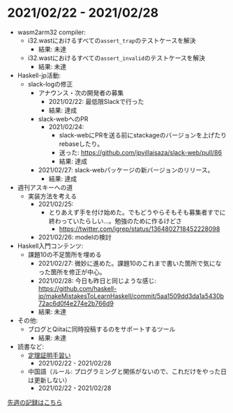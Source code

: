# 2021/02/22 - 2021/02/28

- wasm2arm32 compiler:
    - i32.wastにおけるすべての`assert_trap`のテストケースを解決
        - 結果: 未達
    - i32.wastにおけるすべての`assert_invalid`のテストケースを解決
        - 結果: 未達
- Haskell-jp活動:
    - slack-logの修正
        - アナウンス・次の開発者の募集
            - 2021/02/22: 最低限Slackで行った
            - 結果: 達成
        - slack-webへのPR
            - 2021/02/24:
                - slack-webにPRを送る前にstackageのバージョンを上げたりrebaseしたり。
                - 送った: <https://github.com/jpvillaisaza/slack-web/pull/86>
                - 結果: 達成
        - 2021/02/27: slack-webパッケージの新バージョンのリリース。
            - 結果: 達成
- 週刊アスキーへの道
    - 実装方法を考える
        - 2021/02/25:
            - とりあえず手を付け始めた。でもどうやらそもそも募集者すでに終わっていたらしい...。勉強のために作るけどさ
                - <https://twitter.com/igrep/status/1364802718452228098>
        - 2021/02/26: modelの検討
- Haskell入門コンテンツ:
    - 課題10の不足箇所を埋める
        - 2021/02/27: 微妙に進めた。課題10のこれまで書いた箇所で気になった箇所を修正が中心。
        - 2021/02/28: 今日も昨日と同じような感じ: <https://github.com/haskell-jp/makeMistakesToLearnHaskell/commit/5aa1509dd3da1a5430b72ac6d0f4e274e2b766d9>
        - 結果: 未達
- その他:
    - ブログとQiitaに同時投稿するのをサポートするツール
        - 結果: 未達
- 読書など:
    - [定理証明手習い](https://www.lambdanote.com/collections/littleprover)
        - 2021/02/22 - 2021/02/28
    - 中国語（ルール: プログラミングと関係がないので、これだけをやった日は更新しない）
        - 2021/02/22 - 2021/02/28

[先週の記録はこちら](https://github.com/igrep/daily-commits/blob/a709d8c9a2c23a1a71572cbcf1b7cdc60b769c91/yesterday.md)
